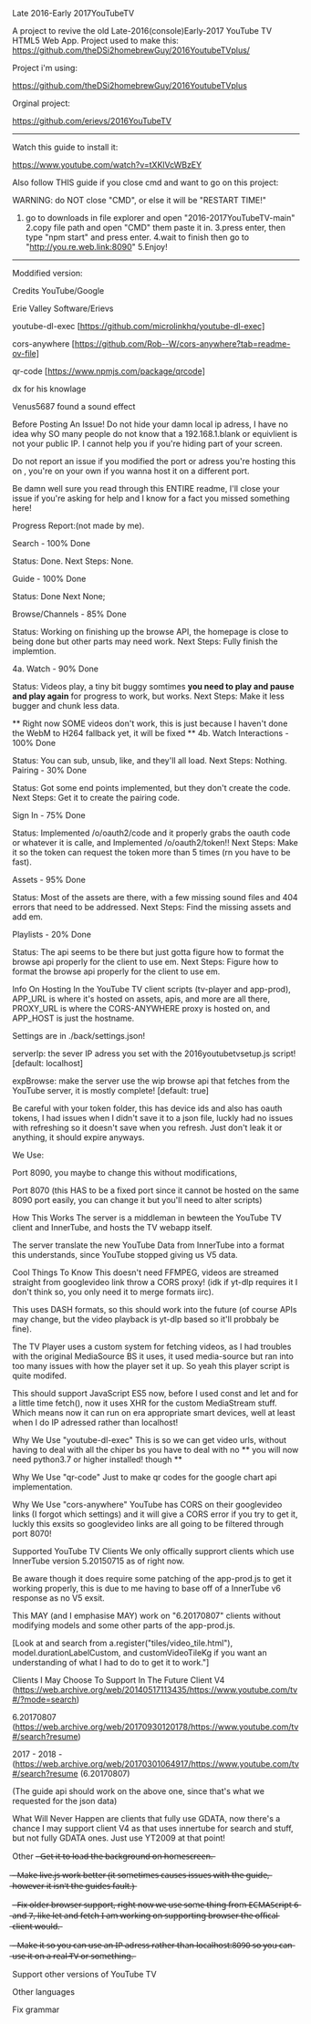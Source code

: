 Late 2016-Early 2017YouTubeTV

A project to revive the old Late-2016(console)Early-2017 YouTube TV HTML5 Web App. Project used to make this: https://github.com/theDSi2homebrewGuy/2016YoutubeTVplus/

Project i'm using:

https://github.com/theDSi2homebrewGuy/2016YoutubeTVplus

Orginal project:

https://github.com/erievs/2016YouTubeTV

---------------------------------------------------------------------------------------------------------------------

Watch this guide to install it:

https://www.youtube.com/watch?v=tXKlVcWBzEY

Also follow THIS guide if you close cmd and want to go on this project:

WARNING: do NOT close "CMD", or else it will be "RESTART TIME!"

1. go to downloads in file explorer and open "2016-2017YouTubeTV-main"
2.copy file path and open "CMD" them paste it in.
3.press enter, then type "npm start" and press enter.
4.wait to finish then go to "http://you.re.web.link:8090"
5.Enjoy!


------------------------------------------------------------------------------------------------------------------
Moddified version:

Credits
YouTube/Google

Erie Valley Software/Erievs

youtube-dl-exec [https://github.com/microlinkhq/youtube-dl-exec]

cors-anywhere [https://github.com/Rob--W/cors-anywhere?tab=readme-ov-file]

qr-code [https://www.npmjs.com/package/qrcode]

dx for his knowlage

Venus5687 found a sound effect

Before Posting An Issue!
Do not hide your damn local ip adress, I have no idea why SO many people do not know that a 192.168.1.blank or equivlient is not your public IP. I cannot help you if you're hiding part of your screen.

Do not report an issue if you modified the port or adress you're hosting this on , you're on your own if you wanna host it on a different port.

Be damn well sure you read through this ENTIRE readme, I'll close your issue if you're asking for help and I know for a fact you missed something here!

Progress Report:(not made by me).

Search - 100% Done

Status: Done. Next Steps: None.

Guide - 100% Done

Status: Done Next None;

Browse/Channels - 85% Done

Status: Working on finishing up the browse API, the homepage is close to being done but other parts may need work. Next Steps: Fully finish the implemtion.

4a. Watch - 90% Done

Status: Videos play, a tiny bit buggy somtimes **you need to play and pause and play again** for progress to work, but works.
Next Steps: Make it less bugger and chunk less data.

** Right now SOME videos don't work, this is just because I haven't done the WebM to H264 fallback yet, it will be fixed **
4b. Watch Interactions - 100% Done

Status: You can sub, unsub, like, and they'll all load.
Next Steps: Nothing.
Pairing - 30% Done

Status: Got some end points implemented, but they don't create the code. Next Steps: Get it to create the pairing code.

Sign In - 75% Done

Status: Implemented /o/oauth2/code and it properly grabs the oauth code or whatever it is calle, and Implemented /o/oauth2/token!! Next Steps: Make it so the token can request the token more than 5 times (rn you have to be fast).

Assets - 95% Done

Status: Most of the assets are there, with a few missing sound files and 404 errors that need to be addressed. Next Steps: Find the missing assets and add em.

Playlists - 20% Done

Status: The api seems to be there but just gotta figure how to format the browse api properly for the client to use em. Next Steps: Figure how to format the browse api properly for the client to use em.

Info On Hosting
In the YouTube TV client scripts (tv-player and app-prod), APP_URL is where it's hosted on assets, apis, and more are all there, PROXY_URL is where the CORS-ANYWHERE proxy is hosted on, and APP_HOST is just the hostname.

Settings are in ./back/settings.json!

serverIp: the sever IP adress you set with the 2016youtubetvsetup.js script! [default: localhost]

expBrowse: make the server use the wip browse api that fetches from the YouTube server, it is mostly complete! [default: true]

Be careful with your token folder, this has device ids and also has oauth tokens, I had issues when I didn't save it to a json file, luckly had no issues with refreshing so it doesn't save when you refresh. Just don't leak it or anything, it should expire anyways.

We Use:

Port 8090, you maybe to change this without modifications,

Port 8070 (this HAS to be a fixed port since it cannot be hosted on the same 8090 port easily, you can change it but you'll need to alter scripts)

How This Works
The server is a middleman in bewteen the YouTube TV client and InnerTube, and hosts the TV webapp itself.

The server translate the new YouTube Data from InnerTube into a format this understands, since YouTube stopped giving us V5 data.

Cool Things To Know
This doesn't need FFMPEG, videos are streamed straight from googlevideo link throw a CORS proxy! (idk if yt-dlp requires it I don't think so, you only need it to merge formats iirc).

This uses DASH formats, so this should work into the future (of course APIs may change, but the video playback is yt-dlp based so it'll probbaly be fine).

The TV Player uses a custom system for fetching videos, as I had troubles with the original MediaSource BS it uses, it used media-source but ran into too many issues with how the player set it up. So yeah this player script is quite modifed.

This should support JavaScript ES5 now, before I used const and let and for a little time fetch(), now it uses XHR for the custom MediaStream stuff. Which means now it can run on era appropriate smart devices, well at least when I do IP adressed rather than localhost!

Why We Use "youtube-dl-exec"
This is so we can get video urls, without having to deal with all the chiper bs you have to deal with no ** you will now need python3.7 or higher installed! though **

Why We Use "qr-code"
Just to make qr codes for the google chart api implementation.

Why We Use "cors-anywhere"
YouTube has CORS on their googlevideo links (I forgot which settings) and it will give a CORS error if you try to get it, luckly this exsits so googlevideo links are all going to be filtered through port 8070!

Supported YouTube TV Clients
We only offically supprort clients which use InnerTube version 5.20150715 as of right now.

Be aware though it does require some patching of the app-prod.js to get it working properly, this is due to me having to base off of a InnerTube v6 response as no V5 exsit.

This MAY (and I emphasise MAY) work on "6.20170807" clients without modifying models and some other parts of the app-prod.js.

[Look at and search from a.register("tiles/video_tile.html"), model.durationLabelCustom, and customVideoTileKg if you want an understanding of what I had to do to get it to work."]

Clients I May Choose To Support In The Future
Client V4 (https://web.archive.org/web/20140517113435/https://www.youtube.com/tv#/?mode=search)

6.20170807 (https://web.archive.org/web/20170930120178/https://www.youtube.com/tv#/search?resume)

2017 - 2018 -(https://web.archive.org/web/20170301064917/https://www.youtube.com/tv#/search?resume (6.20170807)

(The guide api should work on the above one, since that's what we requested for the json data)

What Will Never Happen are clients that fully use GDATA, now there's a chance I may support client V4 as that uses innertube for search and stuff, but not fully GDATA ones. Just use YT2009 at that point!

Other
-̶ ̶G̶e̶t̶ ̶i̶t̶ ̶t̶o̶ ̶l̶o̶a̶d̶ ̶t̶h̶e̶ ̶b̶a̶c̶k̶g̶r̶o̶u̶n̶d̶ ̶o̶n̶ ̶h̶o̶m̶e̶s̶c̶r̶e̶e̶n̶.̶

̶-̶ ̶M̶a̶k̶e̶ ̶l̶i̶v̶e̶.̶j̶s̶ ̶w̶o̶r̶k̶ ̶b̶e̶t̶t̶e̶r̶ ̶(̶i̶t̶ ̶s̶o̶m̶e̶t̶i̶m̶e̶s̶ ̶c̶a̶u̶s̶e̶s̶ ̶i̶s̶s̶u̶e̶s̶ ̶w̶i̶t̶h̶ ̶t̶h̶e̶ ̶g̶u̶i̶d̶e̶,̶ ̶h̶o̶w̶e̶v̶e̶r̶ ̶i̶t̶ ̶i̶s̶n̶'̶t̶ ̶t̶h̶e̶ ̶g̶u̶i̶d̶e̶s̶ ̶f̶a̶u̶l̶t̶.̶)̶

-̶ ̶F̶i̶x̶ ̶o̶l̶d̶e̶r̶ ̶b̶r̶o̶w̶s̶e̶r̶ ̶s̶u̶p̶p̶o̶r̶t̶,̶ ̶r̶i̶g̶h̶t̶ ̶n̶o̶w̶ ̶w̶e̶ ̶u̶s̶e̶ ̶s̶o̶m̶e̶ ̶t̶h̶i̶n̶g̶ ̶f̶r̶o̶m̶ ̶E̶C̶M̶A̶S̶c̶r̶i̶p̶t̶ ̶6̶ ̶a̶n̶d̶ ̶7̶,̶ ̶l̶i̶k̶e̶ ̶l̶e̶t̶ ̶a̶n̶d̶ ̶f̶e̶t̶c̶h̶ ̶I̶ ̶a̶m̶ ̶w̶o̶r̶k̶i̶n̶g̶ ̶o̶n̶ ̶s̶u̶p̶p̶o̶r̶t̶i̶n̶g̶ ̶b̶r̶o̶w̶s̶e̶r̶ ̶t̶h̶e̶ ̶o̶f̶f̶i̶c̶a̶l̶ ̶c̶l̶i̶e̶n̶t̶ ̶w̶o̶u̶l̶d̶.̶

̶-̶ ̶M̶a̶k̶e̶ ̶i̶t̶ ̶s̶o̶ ̶y̶o̶u̶ ̶c̶a̶n̶ ̶u̶s̶e̶ ̶a̶n̶ ̶I̶P̶ ̶a̶d̶r̶e̶s̶s̶ ̶r̶a̶t̶h̶e̶r̶ ̶t̶h̶a̶n̶ ̶l̶o̶c̶a̶l̶h̶o̶s̶t̶:̶8̶0̶9̶0̶ ̶s̶o̶ ̶y̶o̶u̶ ̶c̶a̶n̶ ̶u̶s̶e̶ ̶i̶t̶ ̶o̶n̶ ̶a̶ ̶r̶e̶a̶l̶ ̶T̶V̶ ̶o̶r̶ ̶s̶o̶m̶e̶t̶h̶i̶n̶g̶.̶

Support other versions of YouTube TV

Other languages

Fix grammar
